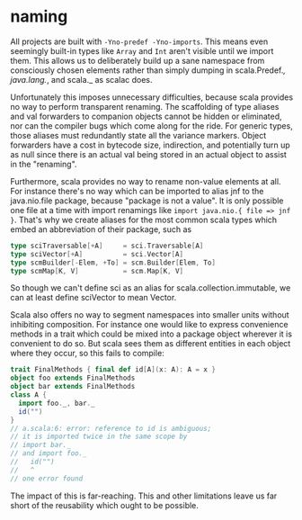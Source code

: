 naming
======

All projects are built with `-Yno-predef -Yno-imports`. This means even
seemingly built-in types like `Array` and `Int` aren't visible until
we import them. This allows us to deliberately build up a sane namespace from
consciously chosen elements rather than simply dumping in scala.Predef._,
java.lang._, and scala._ as scalac does.

Unfortunately this imposes unnecessary difficulties, because scala provides no
way to perform transparent renaming. The scaffolding of type aliases and val
forwarders to companion objects cannot be hidden or eliminated, nor can the
compiler bugs which come along for the ride. For generic types, those aliases
must redundantly state all the variance markers. Object forwarders have a cost
in bytecode size, indirection, and potentially turn up as null since there is
an actual val being stored in an actual object to assist in the "renaming".

Furthermore, scala provides no way to rename non-value elements at all. For
instance there's no way which can be imported to alias jnf to the
java.nio.file package, because "package is not a value". It is only possible
one file at a time with import renamings like `import java.nio.{ file => jnf }`.
That's why we create aliases for the most common scala types which embed
an abbreviation of their package, such as
```scala
type sciTraversable[+A]     = sci.Traversable[A]
type sciVector[+A]          = sci.Vector[A]
type scmBuilder[-Elem, +To] = scm.Builder[Elem, To]
type scmMap[K, V]           = scm.Map[K, V]
```
So though we can't define sci as an alias for scala.collection.immutable, we
can at least define sciVector to mean Vector.

Scala also offers no way to segment namespaces into smaller units without
inhibiting composition. For instance one would like to express convenience
methods in a trait which could be mixed into a package object wherever it is
convenient to do so. But scala sees them as different entities in each object
where they occur, so this fails to compile:
```scala
trait FinalMethods { final def id[A](x: A): A = x }
object foo extends FinalMethods
object bar extends FinalMethods
class A {
  import foo._, bar._
  id("")
}
// a.scala:6: error: reference to id is ambiguous;
// it is imported twice in the same scope by
// import bar._
// and import foo._
//   id("")
//   ^
// one error found
```
The impact of this is far-reaching. This and other limitations leave us far
short of the reusability which ought to be possible.
